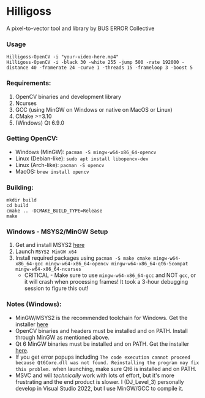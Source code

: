 # Hilligoss
A pixel-to-vector tool and library by BUS ERROR Collective

### Usage
```
Hilligoss-OpenCV -i "your-video-here.mp4"
Hilligoss-OpenCV -i -black 30 -white 255 -jump 500 -rate 192000 -distance 40 -framerate 24 -curve 1 -threads 15 -frameloop 3 -boost 5
```

### Requirements:
1. OpenCV binaries and development library
2. Ncurses
3. GCC (using MinGW on Windows or native on MacOS or Linux)
4. CMake >=3.10
5. (Windows) Qt 6.9.0

### Getting OpenCV:
- Windows (MinGW): `pacman -S mingw-w64-x86_64-opencv`
- Linux (Debian-like): `sudo apt install libopencv-dev`
- Linux (Arch-like): `pacman -S opencv`
- MacOS: `brew install opencv`

### Building:
```
mkdir build
cd build
cmake .. -DCMAKE_BUILD_TYPE=Release
make
```

### Windows - MSYS2/MinGW Setup
1. Get and install MSYS2 [here](https://msys2.org)
2. Launch `MSYS2 MinGW x64`
3. Install required packages using `pacman -S make cmake mingw-w64-x86_64-gcc mingw-w64-x86_64-opencv mingw-w64-x86_64-qt6-5compat mingw-w64-x86_64-ncurses`
    - CRITICAL - Make sure to use `mingw-w64-x86_64-gcc` and NOT `gcc`, or it will crash when processing frames! It took a 3-hour debugging session to figure this out!

### Notes (Windows):
- MinGW/MSYS2 is the recommended toolchain for Windows. Get the installer [here](https://www.msys2.org/)
- OpenCV binaries and headers must be installed and on PATH. Install through MinGW as mentioned above.
- Qt 6 MinGW binaries must be installed and on PATH. Get the installer [here](https://www.qt.io/download-qt-installer-oss).
- If you get error popups including  `The code execution cannot proceed because Qt6Core.dll was not found. Reinstalling the program may fix this problem.` when launching, make sure Qt6 is installed and on PATH. 
- MSVC and will *technically* work with lots of effort, but it's more frustrating and the end product is slower. I (DJ_Level_3) personally develop in Visual Studio 2022, but I use MinGW/GCC to compile it.
